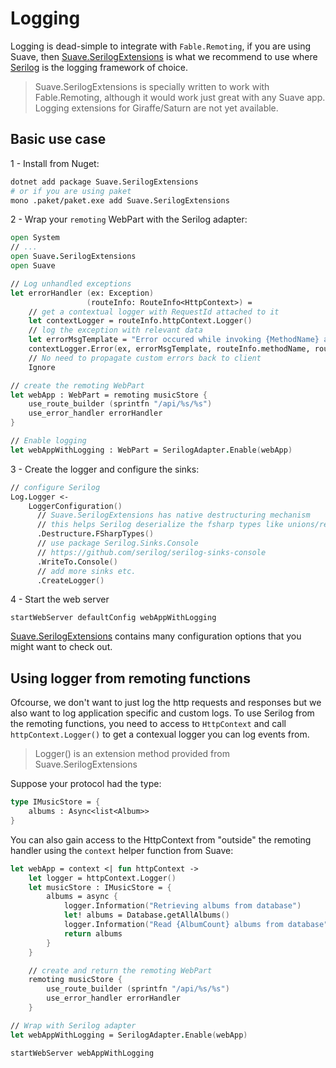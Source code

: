 # Logging

Logging is dead-simple to integrate with `Fable.Remoting`, if you are using Suave, then [Suave.SerilogExtensions](https://github.com/Zaid-Ajaj/Suave.SerilogExtensions) is what we recommend to use where [Serilog](https://github.com/Zaid-Ajaj/Suave.SerilogExtensions) is the logging framework of choice.

> Suave.SerilogExtensions is specially written to work with Fable.Remoting, although it would work just great with any Suave app.
> Logging extensions for Giraffe/Saturn are not yet available.

## Basic use case
1 - Install from Nuget:
```bash
dotnet add package Suave.SerilogExtensions
# or if you are using paket
mono .paket/paket.exe add Suave.SerilogExtensions
```
2 - Wrap your `remoting` WebPart with the Serilog adapter:
```fs
open System
// ...
open Suave.SerilogExtensions
open Suave 

// Log unhandled exceptions 
let errorHandler (ex: Exception) 
                 (routeInfo: RouteInfo<HttpContext>) =
    // get a contextual logger with RequestId attached to it
    let contextLogger = routeInfo.httpContext.Logger()
    // log the exception with relevant data
    let errorMsgTemplate = "Error occured while invoking {MethodName} at {RoutePath}"
    contextLogger.Error(ex, errorMsgTemplate, routeInfo.methodName, routeInfo.path)
    // No need to propagate custom errors back to client
    Ignore

// create the remoting WebPart
let webApp : WebPart = remoting musicStore {
    use_route_builder (sprintfn "/api/%s/%s")
    use_error_handler errorHandler 
}

// Enable logging
let webAppWithLogging : WebPart = SerilogAdapter.Enable(webApp)
```
3 - Create the logger and configure the sinks:
```fs
// configure Serilog
Log.Logger <- 
    LoggerConfiguration() 
      // Suave.SerilogExtensions has native destructuring mechanism
      // this helps Serilog deserialize the fsharp types like unions/records
      .Destructure.FSharpTypes()
      // use package Serilog.Sinks.Console  
      // https://github.com/serilog/serilog-sinks-console
      .WriteTo.Console() 
      // add more sinks etc.
      .CreateLogger() 
```
4 - Start the web server
```
startWebServer defaultConfig webAppWithLogging
```
[Suave.SerilogExtensions](https://github.com/Zaid-Ajaj/Suave.SerilogExtensions) contains many configuration options that you might want to check out. 

## Using logger from remoting functions
Ofcourse, we don't want to just log the http requests and responses but we also want to log application specific and custom logs. To use Serilog from the remoting functions, you need to access to `HttpContext` and call `httpContext.Logger()` to get a contexual logger you can log events from. 

> Logger() is an extension method provided from Suave.SerilogExtensions


Suppose your protocol had the type:
```fs
type IMusicStore = {
    albums : Async<list<Album>>
}
```
You can also gain access to the HttpContext from "outside" the remoting handler using the `context` helper function from Suave:
```fs
let webApp = context <| fun httpContext ->
    let logger = httpContext.Logger()
    let musicStore : IMusicStore = {
        albums = async {
            logger.Information("Retrieving albums from database")
            let! albums = Database.getAllAlbums()
            logger.Information("Read {AlbumCount} albums from database", List.length albums)
            return albums
        }
    }

    // create and return the remoting WebPart
    remoting musicStore {
        use_route_builder (sprintfn "/api/%s/%s")
        use_error_handler errorHandler 
    }

// Wrap with Serilog adapter
let webAppWithLogging = SerilogAdapter.Enable(webApp)

startWebServer webAppWithLogging
```